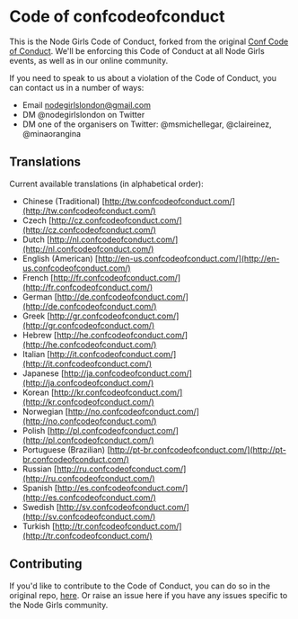 # Code of confcodeofconduct

This is the Node Girls Code of Conduct, forked from the original [Conf Code of Conduct](http://confcodeofconduct.com/). We'll be enforcing this Code of Conduct at all Node Girls events, as well as in our online community.

If you need to speak to us about a violation of the Code of Conduct, you can contact us in a number of ways:
* Email nodegirlslondon@gmail.com
* DM @nodegirlslondon on Twitter
* DM one of the organisers on Twitter: @msmichellegar, @claireinez, @minaorangina

## Translations

Current available translations (in alphabetical order):

* Chinese (Traditional) [http://tw.confcodeofconduct.com/](http://tw.confcodeofconduct.com/)
* Czech [http://cz.confcodeofconduct.com/](http://cz.confcodeofconduct.com/)
* Dutch [http://nl.confcodeofconduct.com/](http://nl.confcodeofconduct.com/)
* English (American) [http://en-us.confcodeofconduct.com/](http://en-us.confcodeofconduct.com/)
* French [http://fr.confcodeofconduct.com/](http://fr.confcodeofconduct.com/)
* German [http://de.confcodeofconduct.com/](http://de.confcodeofconduct.com/)
* Greek [http://gr.confcodeofconduct.com/](http://gr.confcodeofconduct.com/)
* Hebrew [http://he.confcodeofconduct.com/](http://he.confcodeofconduct.com/)
* Italian [http://it.confcodeofconduct.com/](http://it.confcodeofconduct.com/)
* Japanese [http://ja.confcodeofconduct.com/](http://ja.confcodeofconduct.com/)
* Korean [http://kr.confcodeofconduct.com/](http://kr.confcodeofconduct.com/)
* Norwegian [http://no.confcodeofconduct.com/](http://no.confcodeofconduct.com/)
* Polish [http://pl.confcodeofconduct.com/](http://pl.confcodeofconduct.com/)
* Portuguese (Brazilian) [http://pt-br.confcodeofconduct.com/](http://pt-br.confcodeofconduct.com/)
* Russian [http://ru.confcodeofconduct.com/](http://ru.confcodeofconduct.com/)
* Spanish [http://es.confcodeofconduct.com/](http://es.confcodeofconduct.com/)
* Swedish [http://sv.confcodeofconduct.com/](http://sv.confcodeofconduct.com/)
* Turkish [http://tr.confcodeofconduct.com/](http://tr.confcodeofconduct.com/)

## Contributing

If you'd like to contribute to the Code of Conduct, you can do so in the original repo, [here](https://github.com/confcodeofconduct/confcodeofconduct.com). Or raise an issue here if you have any issues specific to the Node Girls community.
